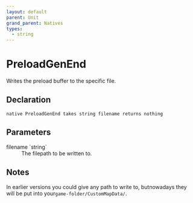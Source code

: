 ```yaml
---
layout: default
parent: Unit
grand_parent: Natives
types:
  - string
---
```


# PreloadGenEnd
Writes the preload buffer to the specific file.

## Declaration

```
native PreloadGenEnd takes string filename returns nothing
```

## Parameters
<dl>
  <dt>filename `string`</dt>
  <dd>The filepath to be written to.</dd>
</dl>

## Notes 
In earlier versions you could give any path to write to, butnowadays they will be put into your`game-folder/CustomMapData/`.